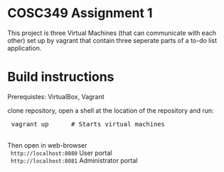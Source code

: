 # COSC349 Assignment 1

This project is three Virtual Machines (that can communicate with each other) set up by vagrant that contain three seperate parts of a to-do list application.

# Build instructions

Prerequistes: VirtualBox, Vagrant

clone repository, open a shell at the location of the repository and run:
<pre> vagrant up      # Starts virtual machines</pre>
<br>
Then open in web-browser
<br>
<code> http://localhost:8080</code>  User portal
<br>
<code> http://localhost:8081</code>  Administrator portal

